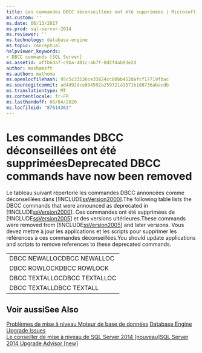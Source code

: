 ```yaml
---
title: Les commandes DBCC déconseillées ont été supprimées | Microsoft Docs
ms.custom: ''
ms.date: 06/13/2017
ms.prod: sql-server-2014
ms.reviewer: ''
ms.technology: database-engine
ms.topic: conceptual
helpviewer_keywords:
- DBCC commands [SQL Server]
ms.assetid: affb6da7-c9ba-401c-ab7f-0d2f4ab93e2d
author: mashamsft
ms.author: mathoma
ms.openlocfilehash: 95c5c33536ce33824cc80bb452dafcf17719fbac
ms.sourcegitcommit: ad4d92dce894592a259721a1571b1d8736abacdb
ms.translationtype: MT
ms.contentlocale: fr-FR
ms.lasthandoff: 08/04/2020
ms.locfileid: "87614363"
---
```

# <a name="deprecated-dbcc-commands-have-now-been-removed"></a><span data-ttu-id="bc429-102">Les commandes DBCC déconseillées ont été supprimées</span><span class="sxs-lookup"><span data-stu-id="bc429-102">Deprecated DBCC commands have now been removed</span></span>
  <span data-ttu-id="bc429-103">Le tableau suivant répertorie les commandes DBCC annoncées comme déconseillées dans [!INCLUDE[ssVersion2000](../../includes/ssversion2000-md.md)].</span><span class="sxs-lookup"><span data-stu-id="bc429-103">The following table lists the DBCC commands that were announced as deprecated in [!INCLUDE[ssVersion2000](../../includes/ssversion2000-md.md)].</span></span> <span data-ttu-id="bc429-104">Ces commandes ont été supprimées de [!INCLUDE[ssVersion2005](../../includes/ssversion2005-md.md)] et des versions ultérieures.</span><span class="sxs-lookup"><span data-stu-id="bc429-104">These commands were removed from [!INCLUDE[ssVersion2005](../../includes/ssversion2005-md.md)] and later versions.</span></span> <span data-ttu-id="bc429-105">Vous devez mettre à jour les applications et les scripts pour supprimer les références à ces commandes déconseillées.</span><span class="sxs-lookup"><span data-stu-id="bc429-105">You should update applications and scripts to remove references to these deprecated commands.</span></span>  
  
||  
|-|  
|<span data-ttu-id="bc429-106">DBCC NEWALLOC</span><span class="sxs-lookup"><span data-stu-id="bc429-106">DBCC NEWALLOC</span></span>|  
|<span data-ttu-id="bc429-107">DBCC ROWLOCK</span><span class="sxs-lookup"><span data-stu-id="bc429-107">DBCC ROWLOCK</span></span>|  
|<span data-ttu-id="bc429-108">DBCC TEXTALLOC</span><span class="sxs-lookup"><span data-stu-id="bc429-108">DBCC TEXTALLOC</span></span>|  
|<span data-ttu-id="bc429-109">DBCC TEXTALL</span><span class="sxs-lookup"><span data-stu-id="bc429-109">DBCC TEXTALL</span></span>|  
  
## <a name="see-also"></a><span data-ttu-id="bc429-110">Voir aussi</span><span class="sxs-lookup"><span data-stu-id="bc429-110">See Also</span></span>  
 <span data-ttu-id="bc429-111">[Problèmes de mise à niveau Moteur de base de données](../../../2014/sql-server/install/database-engine-upgrade-issues.md) </span><span class="sxs-lookup"><span data-stu-id="bc429-111">[Database Engine Upgrade Issues](../../../2014/sql-server/install/database-engine-upgrade-issues.md) </span></span>  
 [<span data-ttu-id="bc429-112">Le conseiller de mise à niveau de SQL Server 2014 &#91;nouveau&#93;</span><span class="sxs-lookup"><span data-stu-id="bc429-112">SQL Server 2014 Upgrade Advisor &#91;new&#93;</span></span>](sql-server-2014-upgrade-advisor.md)  
  
  
